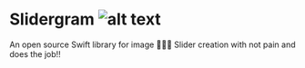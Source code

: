 # Slidergram ![alt text](https://travis-ci.org/jorgevmendoza/slidergram.svg?branch=master "Travis CI Status")
An open source Swift library for image 🌅🌆🌃 Slider creation with not pain and does the job!!

